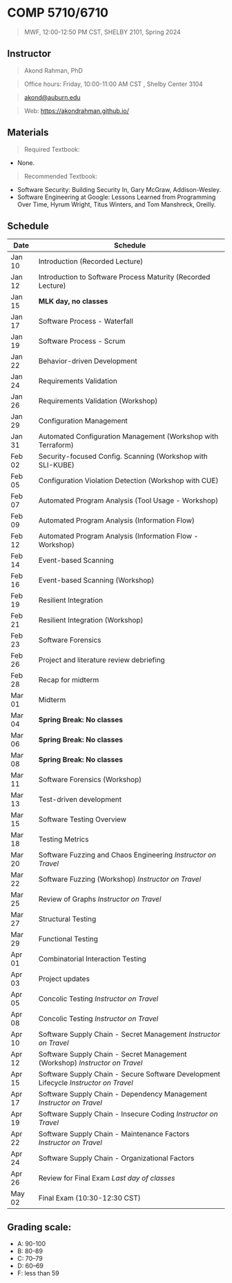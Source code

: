 # COMP 5710/6710 
> MWF, 12:00-12:50 PM CST, SHELBY 2101, Spring 2024

## Instructor 

> Akond Rahman, PhD 

> Office hours: Friday, 10:00-11:00 AM CST , Shelby Center 3104 

> akond@auburn.edu 

> Web: https://akondrahman.github.io/ 




## Materials 

> Required Textbook: 
- None. 

> Recommended Textbook:  
- Software Security: Building Security In, Gary McGraw, Addison-Wesley.    
- Software Engineering at Google: Lessons Learned from Programming Over Time, Hyrum Wright, Titus Winters, and Tom Manshreck, Oreilly.    



## Schedule 


| Date    |  Schedule                                                     |
|---------|---------------------------------------------------------------|
| Jan 10  | Introduction (Recorded Lecture)                               |
| Jan 12  | Introduction to Software Process Maturity (Recorded Lecture)  |
| Jan 15  | **MLK day, no classes**                                       |
| Jan 17  | Software Process - Waterfall                                  |
| Jan 19  | Software Process - Scrum                                      |
| Jan 22  | Behavior-driven Development                                   |
| Jan 24  | Requirements Validation                                       |
| Jan 26  | Requirements Validation (Workshop)                            |
| Jan 29  | Configuration Management                                      |
| Jan 31  | Automated Configuration Management (Workshop with Terraform)  |
| Feb 02  | Security-focused Config. Scanning (Workshop with SLI-KUBE)    |
| Feb 05  | Configuration Violation Detection (Workshop with CUE)         |
| Feb 07  | Automated Program Analysis (Tool Usage - Workshop)            |
| Feb 09  | Automated Program Analysis (Information Flow)                 |
| Feb 12  | Automated Program Analysis (Information Flow - Workshop)      |
| Feb 14  | Event-based Scanning                                          |
| Feb 16  | Event-based Scanning (Workshop)                               |
| Feb 19  | Resilient Integration                                         |
| Feb 21  | Resilient Integration    (Workshop)                           |  
| Feb 23  | Software Forensics                                            |                                             
| Feb 26  | Project and literature review debriefing                      |                 
| Feb 28  | Recap for midterm                                             |
| Mar 01  | Midterm                                                       |
| Mar 04  | **Spring Break: No classes**                                  |
| Mar 06  | **Spring Break: No classes**                                  |
| Mar 08  | **Spring Break: No classes**                                  |
| Mar 11  | Software Forensics (Workshop)                                 |
| Mar 13  | Test-driven development                                       |
| Mar 15  | Software Testing Overview                                     |     
| Mar 18  | Testing Metrics                                               |
| Mar 20  | Software Fuzzing and Chaos Engineering *Instructor on Travel* |
| Mar 22  | Software Fuzzing (Workshop) *Instructor on Travel*            |
| Mar 25  | Review of Graphs *Instructor on Travel*                       |
| Mar 27  | Structural Testing                                            |
| Mar 29  | Functional Testing                                            |
| Apr 01  | Combinatorial Interaction Testing                             |
| Apr 03  | Project updates                                               |
| Apr 05  | Concolic Testing *Instructor on Travel*                       |
| Apr 08  | Concolic Testing *Instructor on Travel*                       |
| Apr 10  | Software Supply Chain - Secret Management *Instructor on Travel* |
| Apr 12  | Software Supply Chain - Secret Management (Workshop) *Instructor on Travel* |
| Apr 15  | Software Supply Chain - Secure Software Development Lifecycle *Instructor on Travel* |
| Apr 17  | Software Supply Chain - Dependency Management *Instructor on Travel*              |
| Apr 19  | Software Supply Chain - Insecure Coding *Instructor on Travel*                       |
| Apr 22  | Software Supply Chain - Maintenance Factors *Instructor on Travel*                   |
| Apr 24  | Software Supply Chain - Organizational Factors                |
| Apr 26  | Review for Final Exam *Last day of classes*                   |
| May 02  | Final Exam (10:30-12:30 CST)                                  |

 


## Grading scale: 
  - A: 90-100 
  - B: 80-89 
  - C: 70–79 
  - D: 60–69
  - F: less than 59



